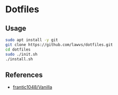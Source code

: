 # Dotfiles

## Usage

```sh
sudo apt install -y git
git clone https://github.com/lawvs/dotfiles.git
cd dotfiles
sudo ./init.sh
./install.sh
```

## References

- [frantic1048/Vanilla](https://github.com/frantic1048/Vanilla)

